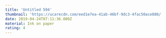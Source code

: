 ```yaml
---
title: 'Untitled 594'
thumbnail: 'https://ucarecdn.com/eed1e7ea-41ab-46bf-9dc3-4fac50ace888/'
date: 2019-04-24T07:11:36.000Z
material: Ink on paper
rating: 4
---
```

